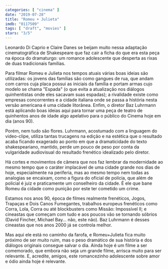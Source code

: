```yaml
---
categories: [ "cinema" ]
date: "2019-07-28"
title: "Romeu + Julieta"
imdb: "0117509"
tags: [ "draft", "movies" ]
stars: "3/5"
---
```

Leonardo Di Caprio e Claire Danes se beijam muito nessa adaptação cinematográfica de Shakespeare que faz cair a ficha do que era esta peça na época do dramaturgo: um romance adolescente que desperta as rixas de duas tradicionais famílias.

Para filmar Romeu e Julieta nos tempos atuais várias boas ideias são utilizadas: os jovens das famílias são como gangues de rua, que andam com carros cuja placa possui as iniciais da família e portam armas cujo modelo se chama "Espada" (o que evita a atualização nos diálogos quinhentistas onde eles sacavam suas espadas); a rivalidade existe como empresas concorrentes e a cidade italiana onde se passa a história nesta versão americana é uma cidade litorânea. Enfim, o diretor Baz Luhrmann está aplicando boas ideias aqui para tornar uma peça de teatro de quinhentos anos de idade algo apelativo para o público do Cinema hoje em dia (anos 90).

Porém, nem tudo são flores. Luhrmann, acostumado com a linguagem do video-clipe, utiliza tantas trucagens na edição e na estética que o resultado acaba ficando exagerado ao ponto em que a dramaticidade do texto shakespeariano, mantido, perde um pouco de peso por conta da vulgaridade audiovisual do resultado frenético idealizado pelo diretor.

Há cortes e movimentos de câmera que nos faz lembrar da modernidade ao mesmo tempo que o caráter implacável de uma cidade grande nos dias de hoje, especialmente na periferia, mas ao mesmo tempo nem todas as analogias se encaixam, como a figura do oficial de polícia, que além de policial é juiz e praticamente um conselheiro da cidade. É ele que bane Romeu da cidade como punição por este ter cometido um crime.

Estamos nos anos 90, época de filmes realmente frenéticos, Jogos, Trapaças e Dois Canos Fumegantes, trabalhos europeus frenéticos como Corra, Lola, Corra ou até blockbusters como Missão: Impossível II; e cineastas que começam com tudo e aos poucos vão se tornando sóbrios (David Fincher, Michael Bay... não, este não). Baz Luhrmann é desses cineastas que nos anos 2000 já se controla melhor.

Mas aqui ele está no caminho da farofa, e Romeu+Julieta fica muito próximo de ser muito ruim, mas o peso dramático de sua história e dos diálogos originais consegue salvar o dia. Ainda hoje é um filme a ser comemorado, que embora não seja um grande filme, arrisca muito para ser relevante. E, acredite, amigos, este romancezinho adolescente sobre amor e ódio ainda hoje é relevante.
